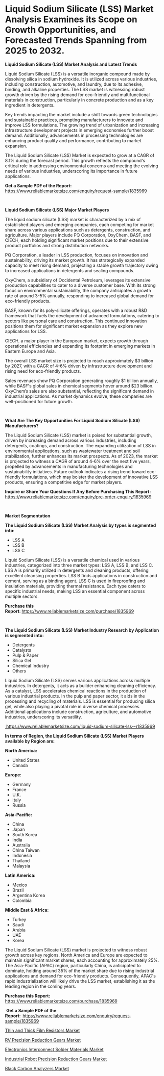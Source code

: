 <p><h1>Liquid Sodium Silicate (LSS) Market Analysis Examines its Scope on Growth Opportunities, and Forecasted Trends Spanning from 2025 to 2032.</h1></p><p><strong>Liquid Sodium Silicate (LSS) Market Analysis and Latest Trends</strong></p>
<p><p>Liquid Sodium Silicate (LSS) is a versatile inorganic compound made by dissolving silica in sodium hydroxide. It is utilized across various industries, including construction, automotive, and laundry, due to its adhesive, binding, and alkaline properties. The LSS market is witnessing robust growth driven by the rising demand for eco-friendly and multifunctional materials in construction, particularly in concrete production and as a key ingredient in detergents. </p><p>Key trends impacting the market include a shift towards green technologies and sustainable practices, prompting manufacturers to innovate and improve LSS formulations. The growing trend of urbanization and increasing infrastructure development projects in emerging economies further boost demand. Additionally, advancements in processing technologies are enhancing product quality and performance, contributing to market expansion. </p><p>The Liquid Sodium Silicate (LSS) Market is expected to grow at a CAGR of 8.1% during the forecast period. This growth reflects the compound's critical role in addressing environmental concerns and meeting the evolving needs of various industries, underscoring its importance in future applications.</p></p>
<p><strong>Get a Sample PDF of the Report:&nbsp;</strong> <a href="https://www.reliablemarketsize.com/enquiry/request-sample/1835969?utm_campaign=1898&utm_medium=2&utm_source=Github&utm_content=ia&utm_term=26032025&utm_id=liquid-sodium-silicate-lss">https://www.reliablemarketsize.com/enquiry/request-sample/1835969</a></p>
<p>&nbsp;</p>
<p><strong>Liquid Sodium Silicate (LSS) Major Market Players</strong></p>
<p><p>The liquid sodium silicate (LSS) market is characterized by a mix of established players and emerging companies, each competing for market share across various applications such as detergents, construction, and agriculture. Major players include PQ Corporation, OxyChem, BASF, and CIECH, each holding significant market positions due to their extensive product portfolios and strong distribution networks.</p><p>PQ Corporation, a leader in LSS production, focuses on innovation and sustainability, driving its market growth. It has strategically expanded capacity to meet rising demand, projecting a stable growth trajectory owing to increased applications in detergents and sealing compounds.</p><p>OxyChem, a subsidiary of Occidental Petroleum, leverages its extensive production capabilities to cater to a diverse customer base. With its strong focus on environmental sustainability, the company anticipates a growth rate of around 3-5% annually, responding to increased global demand for eco-friendly products.</p><p>BASF, known for its poly-silicate offerings, operates with a robust R&D framework that fuels the development of advanced formulations, catering to sectors like personal care and construction. This continued innovation positions them for significant market expansion as they explore new applications for LSS.</p><p>CIECH, a major player in the European market, expects growth through operational efficiencies and expanding its footprint in emerging markets in Eastern Europe and Asia.</p><p>The overall LSS market size is projected to reach approximately $3 billion by 2027, with a CAGR of 4-6% driven by infrastructure development and rising need for eco-friendly products.</p><p>Sales revenues show PQ Corporation generating roughly $1 billion annually, while BASF's global sales in chemical segments hover around $23 billion. OxyChem’s sales are also substantial, reflecting the significant demand in industrial applications. As market dynamics evolve, these companies are well-positioned for future growth.</p></p>
<p>&nbsp;</p>
<p><strong>What Are The Key Opportunities For Liquid Sodium Silicate (LSS) Manufacturers?</strong></p>
<p><p>The Liquid Sodium Silicate (LSS) market is poised for substantial growth, driven by increasing demand across various industries, including detergents, coatings, and construction. The expanding utilization of LSS in environmental applications, such as wastewater treatment and soil stabilization, further enhances its market prospects. As of 2023, the market is projected to witness a CAGR of around 4-6% over the next five years, propelled by advancements in manufacturing technologies and sustainability initiatives. Future outlook indicates a rising trend toward eco-friendly formulations, which may bolster the development of innovative LSS products, ensuring a competitive edge for market players.</p></p>
<p><strong>Inquire or Share Your Questions If Any Before Purchasing This Report:</strong> <a href="https://www.reliablemarketsize.com/enquiry/pre-order-enquiry/1835969?utm_campaign=1898&utm_medium=2&utm_source=Github&utm_content=ia&utm_term=26032025&utm_id=liquid-sodium-silicate-lss">https://www.reliablemarketsize.com/enquiry/pre-order-enquiry/1835969</a></p>
<p>&nbsp;</p>
<p><strong>Market Segmentation</strong></p>
<p><strong>The Liquid Sodium Silicate (LSS) Market Analysis by types is segmented into:</strong></p>
<p><ul><li>LSS A</li><li>LSS B</li><li>LSS C</li></ul></p>
<p><p>Liquid Sodium Silicate (LSS) is a versatile chemical used in various industries, categorized into three market types: LSS A, LSS B, and LSS C. LSS A is primarily utilized in detergents and cleaning products, offering excellent cleansing properties. LSS B finds applications in construction and cement, serving as a binding agent. LSS C is used in fireproofing and insulation materials, providing thermal resistance. Each type caters to specific industrial needs, making LSS an essential component across multiple sectors.</p></p>
<p><strong>Purchase this Report:&nbsp;</strong><a href="https://www.reliablemarketsize.com/purchase/1835969?utm_campaign=1898&utm_medium=2&utm_source=Github&utm_content=ia&utm_term=26032025&utm_id=liquid-sodium-silicate-lss">https://www.reliablemarketsize.com/purchase/1835969</a></p>
<p>&nbsp;</p>
<p><strong>The Liquid Sodium Silicate (LSS) Market Industry Research by Application is segmented into:</strong></p>
<p><ul><li>Detergents</li><li>Catalysts</li><li>Pulp & Paper</li><li>Silica Gel</li><li>Chemical Industry</li><li>Others</li></ul></p>
<p><p>Liquid Sodium Silicate (LSS) serves various applications across multiple industries. In detergents, it acts as a builder enhancing cleaning efficiency. As a catalyst, LSS accelerates chemical reactions in the production of various industrial products. In the pulp and paper sector, it aids in the processing and recycling of materials. LSS is essential for producing silica gel, while also playing a pivotal role in diverse chemical processes. Additional applications include construction, agriculture, and automotive industries, underscoring its versatility.</p></p>
<p><a href="https://www.reliablemarketsize.com/liquid-sodium-silicate-lss--r1835969?utm_campaign=1898&utm_medium=2&utm_source=Github&utm_content=ia&utm_term=26032025&utm_id=liquid-sodium-silicate-lss">&nbsp;https://www.reliablemarketsize.com/liquid-sodium-silicate-lss--r1835969</a></p>
<p><strong>In terms of Region, the Liquid Sodium Silicate (LSS) Market Players available by Region are:</strong></p>
<p>
    <p> <strong> North America: </strong>
        <ul>
            <li>United States</li>
            <li>Canada</li>
        </ul>
        </p> 
    <p> <strong> Europe: </strong>
        <ul>
            <li>Germany</li>
            <li>France</li>
            <li>U.K.</li>
            <li>Italy</li>
            <li>Russia</li>
        </ul>
        </p> 
    <p> <strong> Asia-Pacific: </strong>
        <ul>
            <li>China</li>
            <li>Japan</li>
            <li>South Korea</li>
            <li>India</li>
            <li>Australia</li>
            <li>China Taiwan</li>
            <li>Indonesia</li>
            <li>Thailand</li>
            <li>Malaysia</li>
        </ul>
        </p> 
    <p> <strong> Latin America: </strong>
        <ul>
            <li>Mexico</li>
            <li>Brazil</li>
            <li>Argentina Korea</li>
            <li>Colombia</li>
        </ul>
        </p> 
    <p> <strong> Middle East & Africa: </strong>
        <ul>
            <li>Turkey</li>
            <li>Saudi</li>
            <li>Arabia</li>
            <li>UAE</li>
            <li>Korea</li>
        </ul>
    </p>
    </p>
<p><p>The Liquid Sodium Silicate (LSS) market is projected to witness robust growth across key regions. North America and Europe are expected to maintain significant market shares, each accounting for approximately 25%. The Asia-Pacific (APAC) region, particularly China, is anticipated to dominate, holding around 35% of the market share due to rising industrial applications and demand for eco-friendly products. Consequently, APAC's rapid industrialization will likely drive the LSS market, establishing it as the leading region in the coming years.</p></p>
<p><strong>Purchase this Report: </strong><a href="https://www.reliablemarketsize.com/purchase/1835969?utm_campaign=1898&utm_medium=2&utm_source=Github&utm_content=ia&utm_term=26032025&utm_id=liquid-sodium-silicate-lss">https://www.reliablemarketsize.com/purchase/1835969</a></p>
<p>&nbsp;<strong>Get a Sample PDF of the Report:&nbsp;&nbsp;</strong><a href="https://www.reliablemarketsize.com/enquiry/request-sample/1835969?utm_campaign=1898&utm_medium=2&utm_source=Github&utm_content=ia&utm_term=26032025&utm_id=liquid-sodium-silicate-lss">https://www.reliablemarketsize.com/enquiry/request-sample/1835969</a></p>
<p><strong></strong></p>
<p><p><a href="https://github.com/dolorespeddico90/Market-Research-Report-List-1/blob/main/thin-and-thick-film-resistors-market.md?utm_campaign=1898&utm_medium=2&utm_source=Github&utm_content=ia&utm_term=26032025&utm_id=liquid-sodium-silicate-lss">Thin and Thick Film Resistors Market</a></p><p><a href="https://github.com/suleimannichelle7/Market-Research-Report-List-1/blob/main/rv-precision-reduction-gears-market.md?utm_campaign=1898&utm_medium=2&utm_source=Github&utm_content=ia&utm_term=26032025&utm_id=liquid-sodium-silicate-lss">RV Precision Reduction Gears Market</a></p><p><a href="https://github.com/krinerstormy331/Market-Research-Report-List-1/blob/main/electronics-interconnect-solder-materials-market.md?utm_campaign=1898&utm_medium=2&utm_source=Github&utm_content=ia&utm_term=26032025&utm_id=liquid-sodium-silicate-lss">Electronics Interconnect Solder Materials Market</a></p><p><a href="https://github.com/rosamariarocque98/Market-Research-Report-List-1/blob/main/industrial-robot-precision-reduction-gears-market.md?utm_campaign=1898&utm_medium=2&utm_source=Github&utm_content=ia&utm_term=26032025&utm_id=liquid-sodium-silicate-lss">Industrial Robot Precision Reduction Gears Market</a></p><p><a href="https://github.com/raffadongraffadong/Market-Research-Report-List-1/blob/main/black-carbon-analyzers-market.md?utm_campaign=1898&utm_medium=2&utm_source=Github&utm_content=ia&utm_term=26032025&utm_id=liquid-sodium-silicate-lss">Black Carbon Analyzers Market</a></p></p>